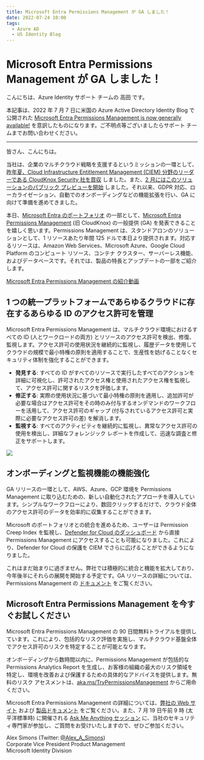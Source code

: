```yaml
---
title: Microsoft Entra Permissions Management が GA しました！
date: 2022-07-24 10:00
tags:
  - Azure AD
  - US Identity Blog
---
```


# Microsoft Entra Permissions Management が GA しました！

こんにちは、Azure Identity サポート チームの 高田 です。

本記事は、2022 年 7 月 7 日に米国の Azure Active Directory Identity Blog で公開された [Microsoft Entra Permissions Management is now generally available!](https://techcommunity.microsoft.com/t5/microsoft-entra-azure-ad-blog/microsoft-entra-permissions-management-is-now-generally/ba-p/3290630) を意訳したものになります。ご不明点等ございましたらサポート チームまでお問い合わせください。

---

皆さん、こんにちは。

当社は、企業のマルチクラウド戦略を支援するというミッションの一環として、[昨年夏、Cloud Infrastructure Entitlement Management (CIEM) 分野のリーダーである CloudKnox Security 社を買収](https://blogs.microsoft.com/blog/2021/07/21/microsoft-acquires-cloudknox-security-to-offer-unified-privileged-access-and-cloud-entitlement-management/) しました。また、[2 月にはこのソリューションのパブリック プレビューを開始](https://jpazureid.github.io/blog/azure-active-directory/cloudknox-permissions-management-is-now-in-public-preview/) しました。それ以来、GDPR 対応、ローカライゼーション、自動でのオンボーディングなどの機能拡張を行い、GA に向けて準備を進めてきました。  

本日、[Microsoft Entra のポートフォリオ](https://www.microsoft.com/security/blog/2022/05/31/secure-access-for-a-connected-worldmeet-microsoft-entra/) の一部として、[Microsoft Entra Permissions Management](https://aka.ms/PermissionsManagement) (旧 CloudKnox) の一般提供 (GA) を発表できることを嬉しく思います。Permissions Management は、スタンドアロンのソリューションとして、1 リソースあたり年間 125 ドルで本日より提供されます。対応するリソースは、Amazon Web Services、Microsoft Azure、Google Cloud Platform のコンピュート リソース、コンテナ クラスター、サーバーレス機能、およびデータベースです。それでは、製品の特長とアップデートの一部をご紹介します。

[Microsoft Entra Permissions Management の紹介動画](https://www.microsoft.com/en-us/videoplayer/embed/RE50qYJ)

## 1 つの統一プラットフォームであらゆるクラウドに存在するあらゆる ID のアクセス許可を管理

Microsoft Entra Permissions Management は、マルチクラウド環境におけるすべての ID (人とワークロードの両方) とリソースのアクセス許可を検出、修復、監視します。アクセス許可の使用状況を継続的に監視し、履歴データを使用してクラウドの規模で最小特権の原則を適用することで、生産性を妨げることなくセキュリティ体制を強化することができます。

- **発見する**: すべての ID がすべてのリソースで実行したすべてのアクションを詳細に可視化し、許可されたアクセス権と使用されたアクセス権を監視して、アクセス許可に関するリスクを評価します。
- **修正する**: 実際の使用状況に基づいて最小特権の原則を適用し、追加許可が必要な場合はアクセス許可をその時のみ付与するオンデマンドのワークフローを活用して、アクセス許可のギャップ (付与されているアクセス許可と実際に必要なアクセス許可の差) を解消します。
- **監視する**: すべてのアクティビティを継続的に監視し、異常なアクセス許可の使用を検出し、詳細なフォレンジック レポートを作成して、迅速な調査と修正をサポートします。

![](./microsoft-entra-permissions-management-is-now-generally/Entra-Onboarding-GIF-v2A2.gif)

## オンボーディングと監視機能の機能強化

GA リリースの一環として、AWS、Azure、GCP 環境を Permissions Management に取り込むための、新しい自動化されたアプローチを導入しています。シンプルなワークフローにより、数回クリックするだけで、クラウド全体のアクセス許可のデータを効率的に収集することができます。

Microsoft のポートフォリオとの統合を進めるため、ユーザーは Permission Creep Index を監視し、[Defender for Cloud のダッシュボード](https://azure.microsoft.com/en-us/services/defender-for-cloud/) から直接 Permissions Management にアクセスすることも可能になりました。これにより、Defender for Cloud の保護を CIEM でさらに広げることができるようになりました。

これはまだ始まりに過ぎません。弊社では積極的に統合と機能を拡大しており、今年後半にそれらの展開を開始する予定です。GA リリースの詳細については、Permissions Management の [ドキュメント](https://aka.ms/CIEM) をご覧ください。

## Microsoft Entra Permissions Management を今すぐお試しください

Microsoft Entra Permissions Management の 90 日間無料トライアルを提供しています。これにより、包括的なリスク評価を実施し、マルチクラウド基盤全体でアクセス許可のリスクを特定することが可能となります。

オンボーディングから数時間以内に、Permissions Management が包括的な Permissions Analytics Report を生成し、お客様の組織の最大のリスク領域を特定し、環境を改善および保護するための具体的なアドバイスを提供します。無料のリスク アセスメントは、[aka.ms/TryPermissionsManagement](https://aka.ms/TryPermissionsManagement) からご用命ください。

Microsoft Entra Permissions Management の詳細については、[弊社の Web サイト](https://aka.ms/PermissionsManagement) および [製品ドキュメント](https://aka.ms/CIEM) をご覧ください。また、7 月 19 日午前 9 時 (太平洋標準時) に開催される [Ask Me Anything セッション](https://aka.ms/PermissionsManagementAMA) に、当社のセキュリティ専門家が参加し、ご質問をお受けいたしますので、ぜひご参加ください。

Alex Simons (Twitter: [@Alex_A_Simons](https://twitter.com/Alex_A_Simons))  
Corporate Vice President Product Management  
Microsoft Identity Division  
